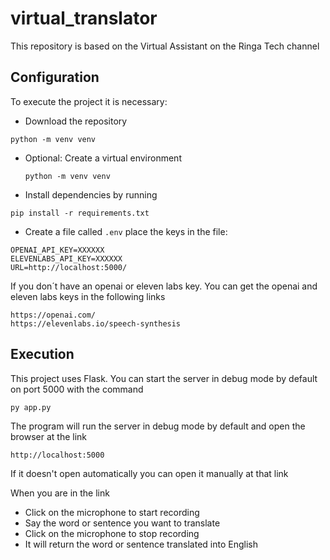 # virtual_translator

This repository is based on the Virtual Assistant on the Ringa Tech channel

## Configuration

To execute the project it is necessary:

- Download the repository

```python -m venv venv```

- Optional: Create a virtual environment

	```python -m venv venv```

- Install dependencies by running

```pip install -r requirements.txt```

- Create a file called ```.env``` place the keys in the file:

```
OPENAI_API_KEY=XXXXXX
ELEVENLABS_API_KEY=XXXXXX
URL=http://localhost:5000/
```

If you don´t have an openai or eleven labs key. You can get the openai and eleven labs keys in the following links

```
https://openai.com/
https://elevenlabs.io/speech-synthesis
```
		
## Execution

This project uses Flask. You can start the server in debug mode by default on port 5000 with the command

```py app.py```

The program will run the server in debug mode by default and open the browser at the link 

```http://localhost:5000```
	
If it doesn't open automatically you can open it manually at that link

When you are in the link

- Click on the microphone to start recording
- Say the word or sentence you want to translate
- Click on the microphone to stop recording
- It will return the word or sentence translated into English
